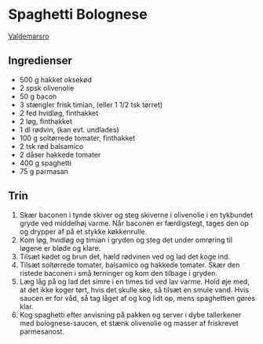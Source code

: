 # Spaghetti Bolognese
[Valdemarsro](https://www.valdemarsro.dk/spaghetti-bolognese)

## Ingredienser
- 500 g hakket oksekød
- 2 spsk olivenolie
- 50 g bacon
- 3 stængler frisk timian, (eller 1 1/2 tsk tørret)
- 2 fed hvidløg, finthakket
- 2 løg, finthakket
- 1 dl rødvin, (kan evt. undlades)
- 100 g soltørrede tomater, finthakket
- 2 tsk rød balsamico
- 2 dåser hakkede tomater
- 400 g spaghetti
- 75 g parmasan

## Trin
1. Skær baconen i tynde skiver og steg skiverne i olivenolie i en tykbundet gryde ved middelhøj varme. Når baconen er færdigstegt, tages den op og drypper af på et stykke køkkenrulle.
2. Kom løg, hvidløg og timian i gryden og steg det under omrøring til løgene er bløde og klare.
3. Tilsæt kødet og brun det, hæld rødvinen ved og lad det koge ind.
4. Tilsæt soltørrede tomater, balsamico og hakkede tomater. Skær den ristede baconen i små terninger og kom den tilbage i gryden.
5. Læg låg på og lad det simre i en times tid ved lav varme. Hold øje med, at det ikke koger tørt, hvis det skulle ske, så tilsæt en smule vand. Hvis saucen er for våd, så tag låget af og kog lidt op, mens spaghettien gøres klar.
6. Kog spaghetti efter anvisning på pakken og server i dybe tallerkener med bolognese-saucen, et stænk olivenolie og masser af friskrevet parmesanost.